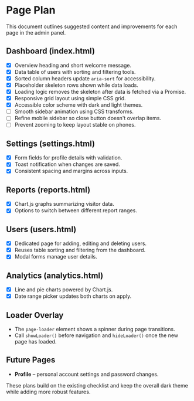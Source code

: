 # Page Plan

This document outlines suggested content and improvements for each page in the admin panel.

## Dashboard (index.html)
- [x] Overview heading and short welcome message.
- [x] Data table of users with sorting and filtering tools.
- [x] Sorted column headers update `aria-sort` for accessibility.
- [x] Placeholder skeleton rows shown while data loads.
- [x] Loading logic removes the skeleton after data is fetched via a Promise.
- [x] Responsive grid layout using simple CSS grid.
- [x] Accessible color scheme with dark and light themes.
- [ ] Smooth sidebar animation using CSS transforms.
- [ ] Refine mobile sidebar so close button doesn't overlap items.
- [ ] Prevent zooming to keep layout stable on phones.

## Settings (settings.html)
- [x] Form fields for profile details with validation.
- [x] Toast notification when changes are saved.
- [x] Consistent spacing and margins across inputs.

## Reports (reports.html)
- [x] Chart.js graphs summarizing visitor data.
- [x] Options to switch between different report ranges.

## Users (users.html)
- [x] Dedicated page for adding, editing and deleting users.
- [x] Reuses table sorting and filtering from the dashboard.
- [x] Modal forms manage user details.

## Analytics (analytics.html)
- [x] Line and pie charts powered by Chart.js.
- [x] Date range picker updates both charts on apply.

## Loader Overlay
- The `page-loader` element shows a spinner during page transitions.
- Call `showLoader()` before navigation and `hideLoader()` once the new page has loaded.

## Future Pages
- **Profile** – personal account settings and password changes.

These plans build on the existing checklist and keep the overall dark theme while adding more robust features.
